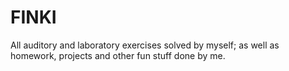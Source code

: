 # FINKI
All auditory and laboratory exercises solved by myself; as well as homework, projects and other fun stuff done by me.
